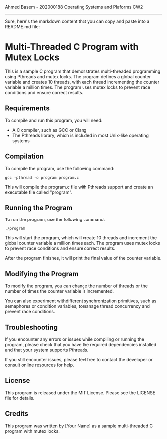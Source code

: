 Ahmed Basem - 202000188 
Operating Systems and Plaforms CW2

<hr>
Sure, here's the markdown content that you can copy and paste into a README.md file:

# Multi-Threaded C Program with Mutex Locks

This is a sample C program that demonstrates multi-threaded programming using Pthreads and mutex locks. The program defines a global counter variable and creates 10 threads, with each thread incrementing the counter variable a million times. The program uses mutex locks to prevent race conditions and ensure correct results.

## Requirements

To compile and run this program, you will need:

- A C compiler, such as GCC or Clang
- The Pthreads library, which is included in most Unix-like operating systems

## Compilation

To compile the program, use the following command:

```
gcc -pthread -o program program.c
```

This will compile the program.c file with Pthreads support and create an executable file called "program".

## Running the Program

To run the program, use the following command:

```
./program
```

This will start the program, which will create 10 threads and increment the global counter variable a million times each. The program uses mutex locks to prevent race conditions and ensure correct results.

After the program finishes, it will print the final value of the counter variable.

## Modifying the Program

To modify the program, you can change the number of threads or the number of times the counter variable is incremented.

You can also experiment withdifferent synchronization primitives, such as semaphores or condition variables, tomanage thread concurrency and prevent race conditions.

## Troubleshooting

If you encounter any errors or issues while compiling or running the program, please check that you have the required dependencies installed and that your system supports Pthreads.

If you still encounter issues, please feel free to contact the developer or consult online resources for help.

## License

This program is released under the MIT License. Please see the LICENSE file for details.

## Credits

This program was written by [Your Name] as a sample multi-threaded C program with mutex locks.
